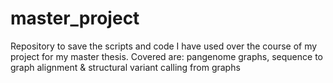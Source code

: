 # master_project
Repository to save the scripts and code I have used over the course of my project for my master thesis. Covered are: pangenome graphs, sequence to graph alignment &amp; structural variant calling from graphs
